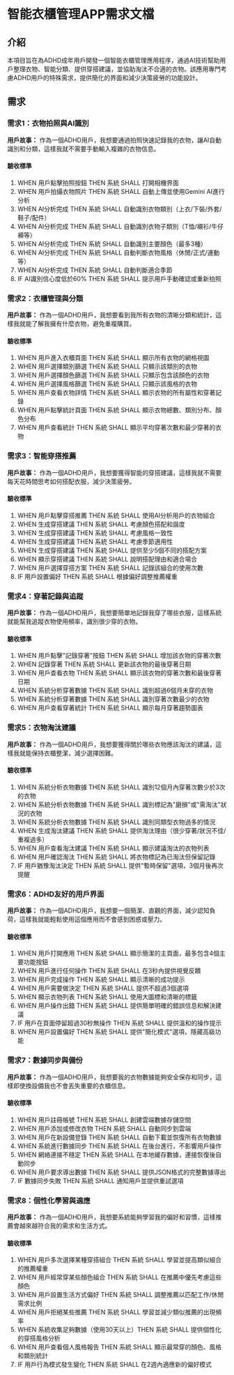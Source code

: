 # 智能衣櫃管理APP需求文檔

## 介紹

本項目旨在為ADHD成年用戶開發一個智能衣櫃管理應用程序，通過AI技術幫助用戶整理衣物、智能分類、提供穿搭建議，並協助淘汰不合適的衣物。該應用專門考慮ADHD用戶的特殊需求，提供簡化的界面和減少決策疲勞的功能設計。

## 需求

### 需求1：衣物拍照與AI識別

**用戶故事：** 作為一個ADHD用戶，我想要通過拍照快速記錄我的衣物，讓AI自動識別和分類，這樣我就不需要手動輸入複雜的衣物信息。

#### 驗收標準

1. WHEN 用戶點擊拍照按鈕 THEN 系統 SHALL 打開相機界面
2. WHEN 用戶拍攝衣物照片 THEN 系統 SHALL 自動上傳並使用Gemini AI進行分析
3. WHEN AI分析完成 THEN 系統 SHALL 自動識別衣物類別（上衣/下裝/外套/鞋子/配件）
4. WHEN AI分析完成 THEN 系統 SHALL 自動識別衣物子類別（T恤/襯衫/牛仔褲等）
5. WHEN AI分析完成 THEN 系統 SHALL 自動識別主要顏色（最多3種）
6. WHEN AI分析完成 THEN 系統 SHALL 自動判斷衣物風格（休閒/正式/運動等）
7. WHEN AI分析完成 THEN 系統 SHALL 自動判斷適合季節
8. IF AI識別信心度低於60% THEN 系統 SHALL 提示用戶手動確認或重新拍照

### 需求2：衣櫃管理與分類

**用戶故事：** 作為一個ADHD用戶，我想要看到我所有衣物的清晰分類和統計，這樣我就能了解我擁有什麼衣物，避免重複購買。

#### 驗收標準

1. WHEN 用戶進入衣櫃頁面 THEN 系統 SHALL 顯示所有衣物的網格視圖
2. WHEN 用戶選擇類別篩選 THEN 系統 SHALL 只顯示該類別的衣物
3. WHEN 用戶選擇顏色篩選 THEN 系統 SHALL 只顯示包含該顏色的衣物
4. WHEN 用戶選擇風格篩選 THEN 系統 SHALL 只顯示該風格的衣物
5. WHEN 用戶查看衣物詳情 THEN 系統 SHALL 顯示衣物的所有屬性和穿著記錄
6. WHEN 用戶點擊統計頁面 THEN 系統 SHALL 顯示衣物總數、類別分布、顏色分布
7. WHEN 用戶查看統計 THEN 系統 SHALL 顯示平均穿著次數和最少穿著的衣物

### 需求3：智能穿搭推薦

**用戶故事：** 作為一個ADHD用戶，我想要獲得智能的穿搭建議，這樣我就不需要每天花時間思考如何搭配衣服，減少決策疲勞。

#### 驗收標準

1. WHEN 用戶點擊穿搭推薦 THEN 系統 SHALL 使用AI分析用戶的衣物組合
2. WHEN 生成穿搭建議 THEN 系統 SHALL 考慮顏色搭配和諧度
3. WHEN 生成穿搭建議 THEN 系統 SHALL 考慮風格一致性
4. WHEN 生成穿搭建議 THEN 系統 SHALL 考慮季節適用性
5. WHEN 生成穿搭建議 THEN 系統 SHALL 提供至少5個不同的搭配方案
6. WHEN 顯示穿搭建議 THEN 系統 SHALL 說明搭配理由和適合場合
7. WHEN 用戶選擇穿搭方案 THEN 系統 SHALL 記錄該組合的使用次數
8. IF 用戶設置偏好 THEN 系統 SHALL 根據偏好調整推薦權重

### 需求4：穿著記錄與追蹤

**用戶故事：** 作為一個ADHD用戶，我想要簡單地記錄我穿了哪些衣服，這樣系統就能幫我追蹤衣物使用頻率，識別很少穿的衣物。

#### 驗收標準

1. WHEN 用戶點擊"記錄穿著"按鈕 THEN 系統 SHALL 增加該衣物的穿著次數
2. WHEN 記錄穿著 THEN 系統 SHALL 更新該衣物的最後穿著日期
3. WHEN 用戶查看衣物 THEN 系統 SHALL 顯示該衣物的穿著次數和最後穿著日期
4. WHEN 系統分析穿著數據 THEN 系統 SHALL 識別超過6個月未穿的衣物
5. WHEN 系統分析穿著數據 THEN 系統 SHALL 識別穿著次數最少的衣物
6. WHEN 用戶查看穿著統計 THEN 系統 SHALL 顯示每月穿著趨勢圖表

### 需求5：衣物淘汰建議

**用戶故事：** 作為一個ADHD用戶，我想要獲得關於哪些衣物應該淘汰的建議，這樣我就能保持衣櫃整潔，減少選擇困難。

#### 驗收標準

1. WHEN 系統分析衣物數據 THEN 系統 SHALL 識別12個月內穿著次數少於3次的衣物
2. WHEN 系統分析衣物數據 THEN 系統 SHALL 識別標記為"磨損"或"需淘汰"狀況的衣物
3. WHEN 系統分析衣物數據 THEN 系統 SHALL 識別同類型衣物過多的情況
4. WHEN 生成淘汰建議 THEN 系統 SHALL 提供淘汰理由（很少穿著/狀況不佳/重複過多）
5. WHEN 用戶查看淘汰建議 THEN 系統 SHALL 顯示建議淘汰的衣物列表
6. WHEN 用戶確認淘汰 THEN 系統 SHALL 將衣物標記為已淘汰但保留記錄
7. IF 用戶猶豫淘汰決定 THEN 系統 SHALL 提供"暫時保留"選項，3個月後再次提醒

### 需求6：ADHD友好的用戶界面

**用戶故事：** 作為一個ADHD用戶，我想要一個簡潔、直觀的界面，減少認知負荷，這樣我就能輕鬆使用這個應用而不會感到困惑或壓力。

#### 驗收標準

1. WHEN 用戶打開應用 THEN 系統 SHALL 顯示簡潔的主頁面，最多包含4個主要功能按鈕
2. WHEN 用戶進行任何操作 THEN 系統 SHALL 在3秒內提供視覺反饋
3. WHEN 用戶完成操作 THEN 系統 SHALL 顯示清晰的成功提示
4. WHEN 用戶需要做決定 THEN 系統 SHALL 提供不超過3個選項
5. WHEN 顯示衣物列表 THEN 系統 SHALL 使用大圖標和清晰的標籤
6. WHEN 用戶操作出錯 THEN 系統 SHALL 提供簡單明確的錯誤信息和解決建議
7. IF 用戶在頁面停留超過30秒無操作 THEN 系統 SHALL 提供溫和的操作提示
8. WHEN 用戶設置偏好 THEN 系統 SHALL 提供"簡化模式"選項，隱藏高級功能

### 需求7：數據同步與備份

**用戶故事：** 作為一個ADHD用戶，我想要我的衣物數據能夠安全保存和同步，這樣即使換設備我也不會丟失重要的衣櫃信息。

#### 驗收標準

1. WHEN 用戶註冊帳號 THEN 系統 SHALL 創建雲端數據存儲空間
2. WHEN 用戶添加或修改衣物 THEN 系統 SHALL 自動同步到雲端
3. WHEN 用戶在新設備登錄 THEN 系統 SHALL 自動下載並恢復所有衣物數據
4. WHEN 系統進行數據同步 THEN 系統 SHALL 在後台進行，不影響用戶操作
5. WHEN 網絡連接不穩定 THEN 系統 SHALL 在本地緩存數據，連接恢復後自動同步
6. WHEN 用戶要求導出數據 THEN 系統 SHALL 提供JSON格式的完整數據導出
7. IF 數據同步失敗 THEN 系統 SHALL 通知用戶並提供重試選項

### 需求8：個性化學習與適應

**用戶故事：** 作為一個ADHD用戶，我想要系統能夠學習我的偏好和習慣，這樣推薦會越來越符合我的需求和生活方式。

#### 驗收標準

1. WHEN 用戶多次選擇某種穿搭組合 THEN 系統 SHALL 學習並提高類似組合的推薦權重
2. WHEN 用戶經常穿某些顏色組合 THEN 系統 SHALL 在推薦中優先考慮這些顏色
3. WHEN 用戶設置生活方式偏好 THEN 系統 SHALL 調整推薦以匹配工作/休閒需求比例
4. WHEN 用戶拒絕某些推薦 THEN 系統 SHALL 學習並減少類似推薦的出現頻率
5. WHEN 系統收集足夠數據（使用30天以上）THEN 系統 SHALL 提供個性化的穿搭風格分析
6. WHEN 用戶查看個人風格報告 THEN 系統 SHALL 顯示最常穿的顏色、風格和類別統計
7. IF 用戶行為模式發生變化 THEN 系統 SHALL 在2週內適應新的偏好模式